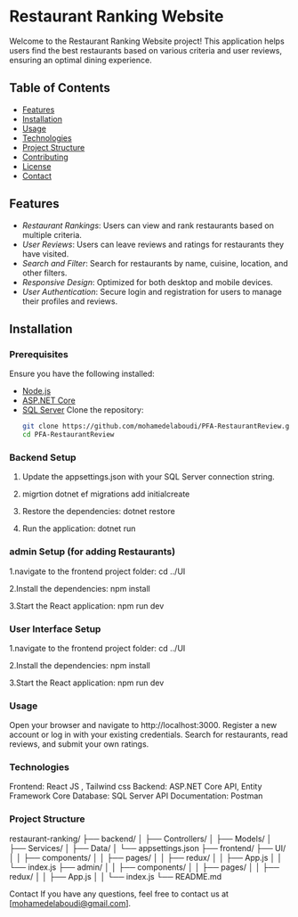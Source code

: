 # Restaurant Ranking Website

Welcome to the Restaurant Ranking Website project! This application helps users find the best restaurants based on various criteria and user reviews, ensuring an optimal dining experience.

## Table of Contents

- [Features](#features)
- [Installation](#installation)
- [Usage](#usage)
- [Technologies](#technologies)
- [Project Structure](#project-structure)
- [Contributing](#contributing)
- [License](#license)
- [Contact](#contact)

## Features

- *Restaurant Rankings*: Users can view and rank restaurants based on multiple criteria.
- *User Reviews*: Users can leave reviews and ratings for restaurants they have visited.
- *Search and Filter*: Search for restaurants by name, cuisine, location, and other filters.
- *Responsive Design*: Optimized for both desktop and mobile devices.
- *User Authentication*: Secure login and registration for users to manage their profiles and reviews.

## Installation

### Prerequisites

Ensure you have the following installed:

- [Node.js](https://nodejs.org/)
- [ASP.NET Core](https://dotnet.microsoft.com/apps/aspnet)
- [SQL Server](https://www.microsoft.com/en-us/sql-server/sql-server-downloads)
 Clone the repository:
   ```bash
   git clone https://github.com/mohamedelaboudi/PFA-RestaurantReview.git
   cd PFA-RestaurantReview

### Backend Setup


1. Update the appsettings.json with your SQL Server connection string.
   
2.  migrtion
   dotnet ef migrations add initialcreate 

4. Restore the dependencies:
    dotnet restore
 
6. Run the application:
    dotnet run

   
 ### admin Setup (for adding Restaurants)

1.navigate to the frontend project folder:
  cd ../UI
  
2.Install the dependencies:
   npm install
   
3.Start the React application:
  npm run dev  

### User Interface Setup

1.navigate to the frontend project folder:
  cd ../UI
  
2.Install the dependencies:
   npm install
   
3.Start the React application:
  npm run dev   


 ### Usage
Open your browser and navigate to http://localhost:3000.
Register a new account or log in with your existing credentials.
Search for restaurants, read reviews, and submit your own ratings.

 ### Technologies
Frontend: React JS , Tailwind css
Backend: ASP.NET Core API, Entity Framework Core
Database: SQL Server
API Documentation: Postman

 ### Project Structure
restaurant-ranking/
├── backend/
│   ├── Controllers/
│   ├── Models/
│   ├── Services/
│   ├── Data/
│   └── appsettings.json
├── frontend/
  ├── UI/
│   │   ├── components/
│   │   ├── pages/
│   │   ├── redux/
│   │   ├── App.js
│   │   └── index.js
 ├── admin/
│   │   ├── components/
│   │   ├── pages/
│   │   ├── redux/
│   │   ├── App.js
│   │   └── index.js
└── README.md  

Contact
If you have any questions, feel free to contact us at [mohamedelaboudi@gmail.com].
